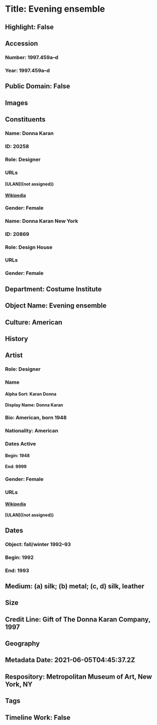 # Title: Evening ensemble
## Highlight: False
## Accession
### Number: 1997.459a–d
### Year: 1997.459a–d
## Public Domain: False
## Images
## Constituents
### Name: Donna Karan
### ID: 20258
### Role: Designer
### URLs
#### [ULAN]((not assigned))
#### [Wikipedia](https://www.wikidata.org/wiki/Q464497)
### Gender: Female
### Name: Donna Karan New York
### ID: 20869
### Role: Design House
### URLs
### Gender: Female
## Department: Costume Institute
## Object Name: Evening ensemble
## Culture: American
## History
## Artist
### Role: Designer
### Name
#### Alpha Sort: Karan Donna
#### Display Name: Donna Karan
### Bio: American, born 1948
### Nationality: American
### Dates Active
#### Begin: 1948
#### End: 9999
### Gender: Female
### URLs
#### [Wikipedia](https://www.wikidata.org/wiki/Q464497)
#### [ULAN]((not assigned))
## Dates
### Object: fall/winter 1992–93
### Begin: 1992
### End: 1993
## Medium: (a) silk; (b) metal; (c, d) silk, leather
## Size
## Credit Line: Gift of The Donna Karan Company, 1997
## Geography
## Metadata Date: 2021-06-05T04:45:37.2Z
## Respository: Metropolitan Museum of Art, New York, NY
## Tags
## Timeline Work: False